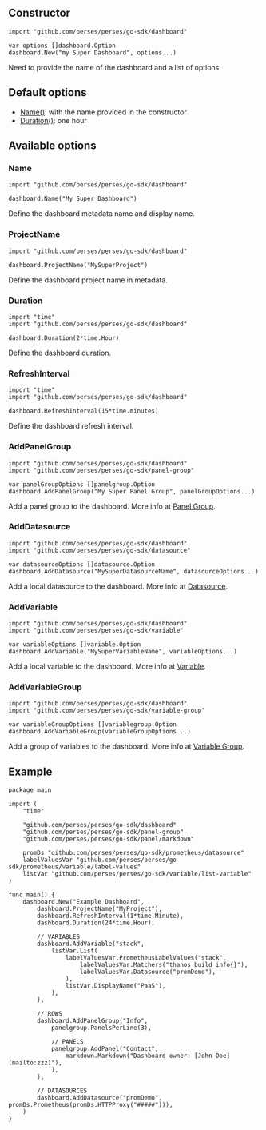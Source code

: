 ## Constructor

```golang
import "github.com/perses/perses/go-sdk/dashboard"

var options []dashboard.Option
dashboard.New("my Super Dashboard", options...)
```

Need to provide the name of the dashboard and a list of options.

## Default options

- [Name()](#name): with the name provided in the constructor
- [Duration()](#duration): one hour

## Available options

### Name

```golang
import "github.com/perses/perses/go-sdk/dashboard" 

dashboard.Name("My Super Dashboard")
```

Define the dashboard metadata name and display name.

### ProjectName

```golang
import "github.com/perses/perses/go-sdk/dashboard" 

dashboard.ProjectName("MySuperProject")
```

Define the dashboard project name in metadata.

### Duration

```golang
import "time"
import "github.com/perses/perses/go-sdk/dashboard" 

dashboard.Duration(2*time.Hour)
```

Define the dashboard duration.

### RefreshInterval

```golang
import "time"
import "github.com/perses/perses/go-sdk/dashboard" 

dashboard.RefreshInterval(15*time.minutes)
```

Define the dashboard refresh interval.

### AddPanelGroup

```golang
import "github.com/perses/perses/go-sdk/dashboard"
import "github.com/perses/perses/go-sdk/panel-group"

var panelGroupOptions []panelgroup.Option
dashboard.AddPanelGroup("My Super Panel Group", panelGroupOptions...)
```

Add a panel group to the dashboard. More info at [Panel Group](panelgroupbuilder.md).

### AddDatasource

```golang
import "github.com/perses/perses/go-sdk/dashboard"
import "github.com/perses/perses/go-sdk/datasource"

var datasourceOptions []datasource.Option
dashboard.AddDatasource("MySuperDatasourceName", datasourceOptions...)
```

Add a local datasource to the dashboard. More info at [Datasource](datasourcebuilder.md).

### AddVariable

```golang
import "github.com/perses/perses/go-sdk/dashboard"
import "github.com/perses/perses/go-sdk/variable"

var variableOptions []variable.Option
dashboard.AddVariable("MySuperVariableName", variableOptions...)
```

Add a local variable to the dashboard. More info at [Variable](variablebuilder.md).

### AddVariableGroup

```golang
import "github.com/perses/perses/go-sdk/dashboard" 
import "github.com/perses/perses/go-sdk/variable-group"

var variableGroupOptions []variablegroup.Option
dashboard.AddVariableGroup(variableGroupOptions...)
```

Add a group of variables to the dashboard. More info at [Variable Group](variablegroupbuilder.md).

## Example

```golang
package main

import (
	"time"

	"github.com/perses/perses/go-sdk/dashboard"
	"github.com/perses/perses/go-sdk/panel-group"
	"github.com/perses/perses/go-sdk/panel/markdown"

	promDs "github.com/perses/perses/go-sdk/prometheus/datasource"
	labelValuesVar "github.com/perses/perses/go-sdk/prometheus/variable/label-values"
	listVar "github.com/perses/perses/go-sdk/variable/list-variable"
)

func main() {
	dashboard.New("Example Dashboard",
		dashboard.ProjectName("MyProject"),
		dashboard.RefreshInterval(1*time.Minute),
		dashboard.Duration(24*time.Hour),

		// VARIABLES
		dashboard.AddVariable("stack",
			listVar.List(
				labelValuesVar.PrometheusLabelValues("stack",
					labelValuesVar.Matchers("thanos_build_info{}"),
					labelValuesVar.Datasource("promDemo"),
				),
				listVar.DisplayName("PaaS"),
			),
		),
		
		// ROWS
		dashboard.AddPanelGroup("Info",
			panelgroup.PanelsPerLine(3),

			// PANELS
			panelgroup.AddPanel("Contact",
				markdown.Markdown("Dashboard owner: [John Doe](mailto:zzz)"),
			),
		),

		// DATASOURCES
		dashboard.AddDatasource("promDemo", promDs.Prometheus(promDs.HTTPProxy("#####"))),
	)
}
```
